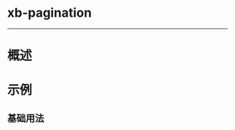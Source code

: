 # xb-pagination
----
# 概述



# 示例

## 基础用法
<template>
<div style="border:1px,">
  <xb-pagination :total="100" :current-page="6" v-on:page-change="pageChange">
  </xb-pagination>
</div>

</template>
<script>
module.exports = {
    data() {
      return {}
    },
    methods: {
      pageChange(value) {
        console.log(value)
       alert(value)
      }
    }
  }
</script>
